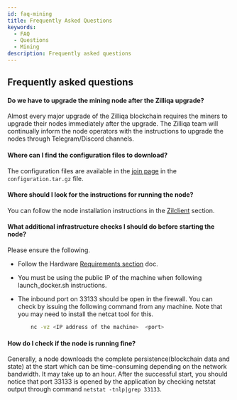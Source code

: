 ```yaml
---
id: faq-mining
title: Frequently Asked Questions
keywords:
  - FAQ
  - Questions
  - Mining
description: Frequently asked questions
---
```


## Frequently asked questions

<!-- markdownlint-disable MD001 -->

#### Do we have to upgrade the mining node after the Zilliqa upgrade?

Almost every major upgrade of the Zilliqa blockchain requires the miners to upgrade their nodes immediately after the upgrade. The Zilliqa team will continually inform the node operators with the instructions to upgrade the nodes through Telegram/Discord channels.

#### Where can I find the configuration files to download?

The configuration files are available in the [join page](https://mainnet-join.zilliqa.com/) in the `configuration.tar.gz` file.

#### Where should I look for the instructions for running the node?

You can follow the node installation instructions in the [Zilclient](mining-zilclient) section.

#### What additional infrastructure checks I should do before starting the node?

Please ensure the following.

- Follow the Hardware [Requirements section](mining-zilclient) doc.
- You must be using the public IP of the machine when following launch_docker.sh instructions.
- The inbound port on 33133 should be open in the firewall. You can check by issuing the following command from any machine. Note that you may need to install the netcat tool for this.

  ```sh
      nc -vz <IP address of the machine>  <port>
  ```

#### How do I check if the node is running fine?

Generally, a node downloads the complete persistence(blockchain data and state) at the start which can be time-consuming depending on the network bandwidth. It may take up to an hour. After the successful start, you should notice that port 33133 is opened by the application by checking netstat output through command `netstat -tnlp|grep 33133`.
